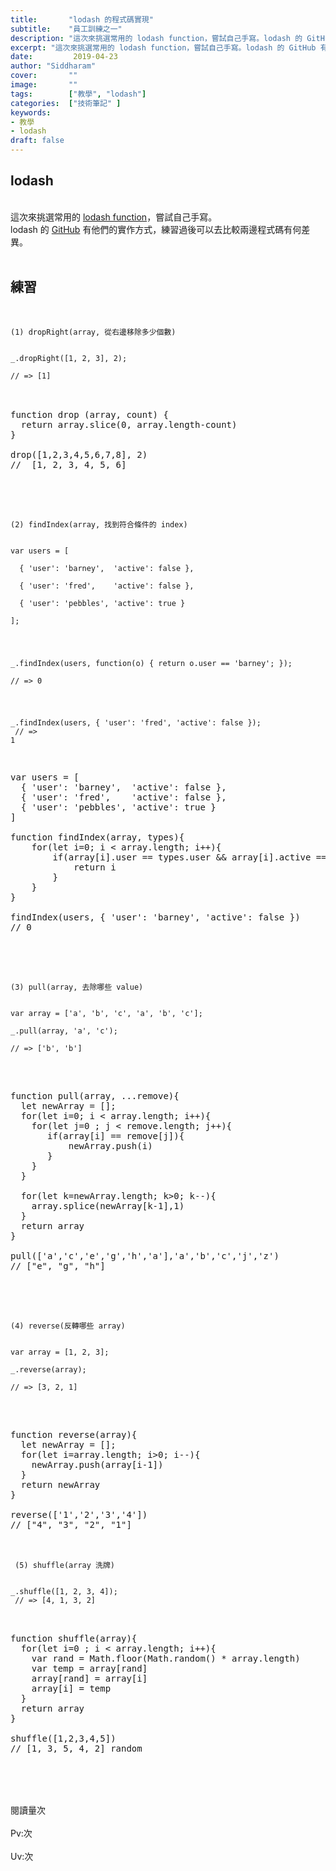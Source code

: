```yaml
---
title:       "lodash 的程式碼實現"
subtitle:    "員工訓練之一"
description: "這次來挑選常用的 lodash function，嘗試自己手寫。lodash 的 GitHub 有他們的實作方式，練習過後可以去比較兩邊程式碼有何差異。"
excerpt: "這次來挑選常用的 lodash function，嘗試自己手寫。lodash 的 GitHub 有他們的實作方式，練習過後可以去比較兩邊程式碼有何差異。"
date:         2019-04-23
author: "Siddharam"
cover:       ""
image:       ""
tags:        ["教學", "lodash"]
categories:  ["技術筆記" ]
keywords:
- 教學
- lodash
draft: false
---
```


<article>
<h1>lodash</h1><br>
這次來挑選常用的 <a href='https://lodash.com/'>lodash function</a>，嘗試自己手寫。<br>lodash 的 <a href='https://github.com/lodash/lodash'>GitHub</a> 有他們的實作方式，練習過後可以去比較兩邊程式碼有何差異。<br><br>

<h1>練習</h1><br>
<code>
(1) dropRight(array, 從右邊移除多少個數)<br><br>
_.dropRight([1, 2, 3], 2);<br>
// => [1]
</code><br>

<pre>

function drop (array, count) {
  return array.slice(0, array.length-count)
}

drop([1,2,3,4,5,6,7,8], 2)
//  [1, 2, 3, 4, 5, 6]

</pre><br><br>

<code>
(2) findIndex(array, 找到符合條件的 index)<br><br>
var users = [<br>
  { 'user': 'barney',  'active': false },<br>
  { 'user': 'fred',    'active': false },<br>
  { 'user': 'pebbles', 'active': true }<br>
];<br><br>
 
_.findIndex(users, function(o) { return o.user == 'barney'; });<br>
// => 0<br><br>
 
_.findIndex(users, { 'user': 'fred', 'active': false });<br>
// => 1<br>
</code><br>

<pre>

var users = [ 
  { 'user': 'barney',  'active': false },
  { 'user': 'fred',    'active': false },
  { 'user': 'pebbles', 'active': true }
]

function findIndex(array, types){
    for(let i=0; i < array.length; i++){
        if(array[i].user == types.user && array[i].active == types.active){
            return i
        }
    } 
}

findIndex(users, { 'user': 'barney', 'active': false })
// 0

</pre><br><br>

<code>
(3) pull(array, 去除哪些 value)<br><br>
var array = ['a', 'b', 'c', 'a', 'b', 'c'];<br>
_.pull(array, 'a', 'c');<br>
// => ['b', 'b']<br>
</code><br>

<pre>

function pull(array, ...remove){
  let newArray = [];
  for(let i=0; i < array.length; i++){
    for(let j=0 ; j < remove.length; j++){
       if(array[i] == remove[j]){
           newArray.push(i)
       }
    }
  }<br>
  for(let k=newArray.length; k>0; k--){
    array.splice(newArray[k-1],1)
  }
  return array
}<br>
pull(['a','c','e','g','h','a'],'a','b','c','j','z')
// ["e", "g", "h"]

</pre><br><br>

<code>
(4) reverse(反轉哪些 array)<br><br>
var array = [1, 2, 3];<br>
_.reverse(array);<br>
// => [3, 2, 1]<br>
</code><br>

<pre>

function reverse(array){
  let newArray = [];
  for(let i=array.length; i>0; i--){
    newArray.push(array[i-1])
  }
  return newArray
}<br>
reverse(['1','2','3','4'])
// ["4", "3", "2", "1"]

</pre>

<br><code>
(5) shuffle(array 洗牌)<br><br>
_.shuffle([1, 2, 3, 4]);<br>
// => [4, 1, 3, 2]
</code><br>

<pre><br>
function shuffle(array){
  for(let i=0 ; i < array.length; i++){
    var rand = Math.floor(Math.random() * array.length)
    var temp = array[rand]
    array[rand] = array[i]                      
    array[i] = temp
  }
  return array
} <br>
shuffle([1,2,3,4,5])
// [1, 3, 5, 4, 2] random
<br>
</pre><br>




</article>
<br>
<div id="busuanzi_container_page_pv">
  閱讀量<span id="busuanzi_value_page_pv"></span>次
</div>
&nbsp;&nbsp;
<div id="busuanzi_container_site_pv">
  Pv:<span id="busuanzi_value_site_pv"></span>次
</div>
&nbsp;
<div id="busuanzi_container_site_uv">
  Uv:<span id="busuanzi_value_site_uv"></span>次
</span>
</div>

<script src="../../js/post.js"></script>